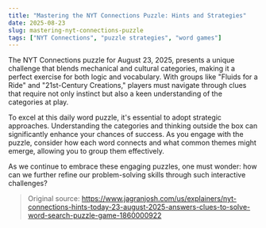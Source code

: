 ```yaml
---
title: "Mastering the NYT Connections Puzzle: Hints and Strategies"
date: 2025-08-23
slug: mastering-nyt-connections-puzzle
tags: ["NYT Connections", "puzzle strategies", "word games"]
---
```


The NYT Connections puzzle for August 23, 2025, presents a unique challenge that blends mechanical and cultural categories, making it a perfect exercise for both logic and vocabulary. With groups like "Fluids for a Ride" and "21st-Century Creations," players must navigate through clues that require not only instinct but also a keen understanding of the categories at play.

To excel at this daily word puzzle, it's essential to adopt strategic approaches. Understanding the categories and thinking outside the box can significantly enhance your chances of success. As you engage with the puzzle, consider how each word connects and what common themes might emerge, allowing you to group them effectively.

As we continue to embrace these engaging puzzles, one must wonder: how can we further refine our problem-solving skills through such interactive challenges? 

> Original source: https://www.jagranjosh.com/us/explainers/nyt-connections-hints-today-23-august-2025-answers-clues-to-solve-word-search-puzzle-game-1860000922